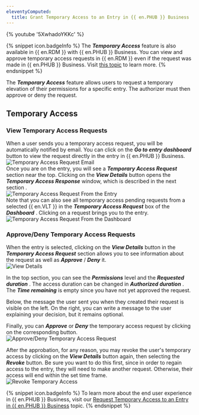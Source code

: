 ```yaml
---
eleventyComputed:
  title: Grant Temporary Access to an Entry in {{ en.PHUB }} Business
---
```

{% youtube '5XwhadoYKKc' %}  

{% snippet icon.badgeInfo %} 
The ***Temporary Access*** feature is also available in {{ en.RDM }} with {{ en.PHUB }} Business. You can view and approve temporary access requests in {{ en.RDM }} even if the request was made in {{ en.PHUB }} Business. Visit [this topic](https://help.remotedesktopmanager.com/grant_temporary_access_to_an_entry.html) to learn more. 
{% endsnippet %}
 
The ***Temporary Access*** feature allows users to request a temporary elevation of their permissions for a specific entry. The authorizer must then approve or deny the request.  

## Temporary Access

### View Temporary Access Requests 

When a user sends you a temporary access request, you will be automatically notified by email. You can click on the ***Go to entry dashboard*** button to view the request directly in the entry in {{ en.PHUB }} Business.  
![Temporary Access Request Email](/img/en/hub/Hub2035.png)  
Once you are on the entry, you will see a ***Temporary Access Request*** section near the top. Clicking on the ***View Details*** button opens the ***Temporary Access Response*** window, which is described in the next section .  
![Temporary Access Request From the Entry](/img/en/hub/Hub2037.png)  
Note that you can also see all temporary access pending requests from a selected {{ en.VLT }} in the ***Temporary Access Request*** box of the ***Dashboard*** . Clicking on a request brings you to the entry.  
![Temporary Access Request From the Dashboard](/img/en/hub/Hub2036.png)  

### Approve/Deny Temporary Access Requests 

When the entry is selected, clicking on the ***View Details*** button in the ***Temporary Access Request*** section allows you to see information about the request as well as ***Approve*** / ***Deny*** it.  
![View Details](/img/en/hub/Hub2042.png)  

In the top section, you can see the ***Permissions*** level and the ***Requested duration*** . The access duration can be changed in ***Authorized duration*** . The ***Time remaining*** is empty since you have not yet approved the request.  

Below, the message the user sent you when they created their request is visible on the left. On the right, you can write a message to the user explaining your decision, but it remains optional.  

Finally, you can ***Approve*** or ***Deny*** the temporary access request by clicking on the corresponding button.  
![Approve/Deny Temporary Access Request](/img/en/hub/Hub2045.png)  

After the approbation, for any reason, you may revoke the user&apos;s temporary access by clicking on the ***View Details*** button again, then selecting the ***Revoke*** button. Be sure you want to do this first, since in order to regain access to the entry, they will need to make another request. Otherwise, their access will end within the set time frame.  
![Revoke Temporary Access](/img/en/hub/Hub2041.png)  

{% snippet icon.badgeInfo %} 
To learn more about the end user experience in {{ en.PHUB }} Business, visit our [Request Temporary Access to an Entry in {{ en.PHUB }} Business](/hub/web-interface/hub-overview/temporary-access-hub-business/request-temporary-access-to-an-entry/) topic. 
{% endsnippet %}
 

